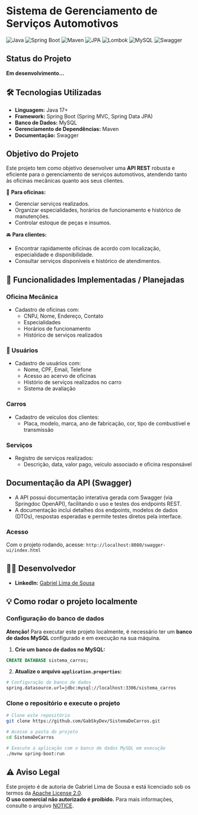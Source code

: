 # Sistema de Gerenciamento de Serviços Automotivos

![Java](https://img.shields.io/badge/Java-17-blue.svg)
![Spring Boot](https://img.shields.io/badge/Spring%20Boot-3.4.3-brightgreen.svg)
![Maven](https://img.shields.io/badge/Maven-3.9.6-C71A36.svg)
![JPA](https://img.shields.io/badge/JPA-Hibernate-orange.svg)
![Lombok](https://img.shields.io/badge/Lombok-%E2%9C%94-green.svg)
![MySQL](https://img.shields.io/badge/MySQL-8.0-blue.svg)
![Swagger](https://img.shields.io/badge/Documentação-Swagger-green.svg)


## Status do Projeto
**Em desenvolvimento...**


## 🛠️ Tecnologias Utilizadas
- **Linguagem:** Java 17+
- **Framework:** Spring Boot (Spring MVC, Spring Data JPA)
- **Banco de Dados:** MySQL
- **Gerenciamento de Dependências:** Maven
- **Documentação:** Swagger


## Objetivo do Projeto
Este projeto tem como objetivo desenvolver uma **API REST** robusta e eficiente para o gerenciamento de serviços automotivos, atendendo tanto às oficinas mecânicas quanto aos seus clientes.

🔧 **Para oficinas:**
- Gerenciar serviços realizados.
- Organizar especialidades, horários de funcionamento e histórico de manutenções.
- Controlar estoque de peças e insumos.

🚘 **Para clientes:**
- Encontrar rapidamente oficinas de acordo com localização, especialidade e disponibilidade.
- Consultar serviços disponíveis e histórico de atendimentos.


## 🚀 Funcionalidades Implementadas / Planejadas

### Oficina Mecânica
- Cadastro de oficinas com:
  - CNPJ, Nome, Endereço, Contato
  - Especialidades
  - Horários de funcionamento
  - Histórico de serviços realizados

### 👥 Usuários
-  Cadastro de usuários com:
    - Nome, CPF, Email, Telefone
    - Acesso ao acervo de oficinas
    - Histório de serviços realizados no carro
    - Sistema de avaliação

### Carros
- Cadastro de veículos dos clientes:
  - Placa, modelo, marca, ano de fabricação, cor, tipo de combustível e transmissão

### Serviços
- Registro de serviços realizados:
  - Descrição, data, valor pago, veículo associado e oficina responsável
 
## Documentação da API (Swagger)
- A API possui documentação interativa gerada com Swagger (via Springdoc OpenAPI), facilitando o uso e testes dos endpoints REST.
- A documentação inclui detalhes dos endpoints, modelos de dados (DTOs), respostas esperadas e permite testes diretos pela interface.
### Acesso
Com o projeto rodando, acesse:
```http://localhost:8080/swagger-ui/index.html```

## 👨‍💻 Desenvolvedor

- **LinkedIn:** [Gabriel Lima de Sousa](https://www.linkedin.com/in/gabriel-lima-de-sousa-31a358287/)


## 💡 Como rodar o projeto localmente

### Configuração do banco de dados
**Atenção!** Para executar este projeto localmente, é necessário ter um **banco de dados MySQL** configurado e em execução na sua máquina.

1. **Crie um banco de dados no MySQL:**

```sql
CREATE DATABASE sistema_carros;
```

2. **Atualize o arquivo ```application.properties```:**

```bash
# Configuração do banco de dados
spring.datasource.url=jdbc:mysql://localhost:3306/sistema_carros
```

### Clone o repositório e execute o projeto

```bash
# Clone este repositório
git clone https://github.com/GabSkyDev/SistemaDeCarros.git

# Acesse a pasta do projeto
cd SistemaDeCarros

# Execute a aplicação com o banco de dados MySQL em execução
./mvnw spring-boot:run
```
## ⚠️ Aviso Legal

Este projeto é de autoria de Gabriel Lima de Sousa e está licenciado sob os termos da [Apache License 2.0](./LICENSE).  
**O uso comercial não autorizado é proibido.** Para mais informações, consulte o arquivo [NOTICE](./NOTICE).


